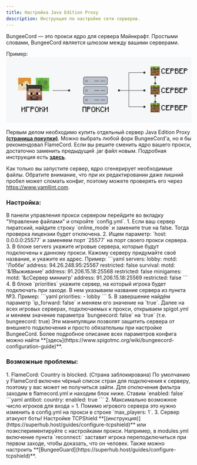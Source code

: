 ```yaml
---
title: Настройка Java Edition Proxy
description: Инструкция по настройке сети серверов.
---
```


BungeeCord — это прокси ядро для сервера Майнкрафт. Простыми словами, BungeeCord является шлюзом между вашими серверами.

Пример:
![Proxy!](/images/guides/configure-proxy/proxy.png "Прокси")

Первым делом необходимо купить отдельный сервер Java Edition Proxy **[(страница покупки)](https://superhub.host/order/minecraft)**. Можно выбрать любой форк BungeeCord'а, но я бы рекомендовал FlameCord.
Если вы решите сменить ядро вашего прокси, достаточно заменить предыдущий .jar файл новым. Подробная инструкция есть **[здесь](https://superhub.host/guides/change-version)**.

Как только вы запустите сервер, ядро сгенерирует необходимые файлы. Обратите внимание, что при их редактировании даже лишний пробел может сломать конфиг, поэтому можете проверять его через https://www.yamllint.com.

<h3>Настройка:</h3>
В панели управления прокси сервером перейдите во вкладку "Управление файлами" и откройте `config.yml`.
  1. Если ваш сервер пиратский, найдите строку `online_mode` и замените true на false. Тогда проверка лицензии будет отключена. 
  2. Ищем параметр: `host: 0.0.0.0:25577` и заменяем порт `25577` на порт своего прокси сервера.
  3. В блоке servers укажите игровые сервера, которые будут подключены к данному прокси. Кажому серверу придумайте своё название, и укажите их адрес.
    Пример:
```yaml
servers:
  lobby:
    motd: 'Лобби'
    address: 94.26.248.95:25567
    restricted: false
  survival:
    motd: '&1Выживание'
    address: 91.206.15.18:25568
    restricted: false
  minigames:
    motd: '&cСервер миниигр'
    address: 91.206.15.18:25569
    restricted: false
```
  4. В блоке `priorities` укажите сервер, на который игрока будет подключать при заходе. В нем указываем название сервера из пункта №3.
    Пример:
```yaml
  priorities:
  - lobby
```
  5. В завершение найдём параметр `ip_forward: false` и меняем его значение на `true`. Далее на всех игровых серверах, подключаемых к прокси, открываем spigot.yml и меняем значение параметра `bungeecord: false` на `true` (т.е. bungeecord: true)
    Эти манипуляции позволят защитить сервера от внешнего подключения и просто обязательны при настройке BungeeCord.
Более подробное описание всех параметров конфига можно найти **[здесь](https://www.spigotmc.org/wiki/bungeecord-configuration-guide)**.

<h3>Возможные проблемы:</h3>
  1. FlameCord: Country is blocked. (Страна заблокирована)
    По умолчанию у FlameCord включен чёрный список стран для подключения к серверу, поэтому у вас может не получиться зайти. Для отключения фильтра заходим в flamecord.yml и находим блок ниже. Ставим `enabled: false`
```yaml
  antibot:
    country:
      enabled: true
```
  2. Максимально возможное число игроков для входа = 1. 
    Помимо игрового сервера это нужно изменить в config.yml на прокси в строке `max_players: 1`.
  3. Сервер атакуют боты!
    Настройке TCPShield **[(инструкция)](https://superhub.host/guides/configure-tcpshield)** или поэкспериментируйте с настройками прокси. Например, в modules.yml включение пункта `reconnect:` заставит игрока переподключиться при первом заходе, чтобы доказать, что он человек. Также можно настроить **[BungeeGuard](https://superhub.host/guides/configure-tcpshield)**.
